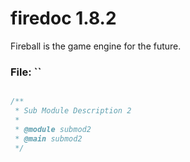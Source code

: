 
# firedoc 1.8.2

Fireball is the game engine for the future.


### File: ``

```js

/**
 * Sub Module Description 2
 *
 * @module submod2
 * @main submod2
 */

```
